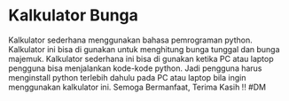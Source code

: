 # Kalkulator Bunga
Kalkulator sederhana menggunakan bahasa pemrograman python. Kalkulator ini bisa di gunakan untuk menghitung bunga tunggal dan bunga majemuk.
Kalkulator sederhana ini bisa di gunakan ketika PC atau laptop pengguna bisa menjalankan kode-kode python. 
Jadi pengguna harus menginstall python terlebih dahulu pada PC atau laptop bila ingin menggunakan kalkulator ini.
Semoga Bermanfaat, Terima Kasih !!
#DM
